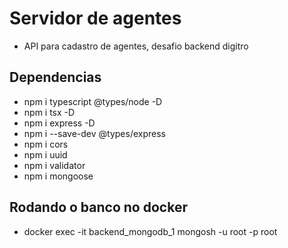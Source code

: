 # Servidor de agentes
- API para cadastro de agentes, desafio backend digitro

## Dependencias
- npm i typescript @types/node -D
- npm i tsx -D
- npm i express -D
- npm i --save-dev @types/express
- npm i cors
- npm i uuid
- npm i validator
- npm i mongoose

## Rodando o banco no docker
- docker exec -it backend_mongodb_1 mongosh -u root -p root
